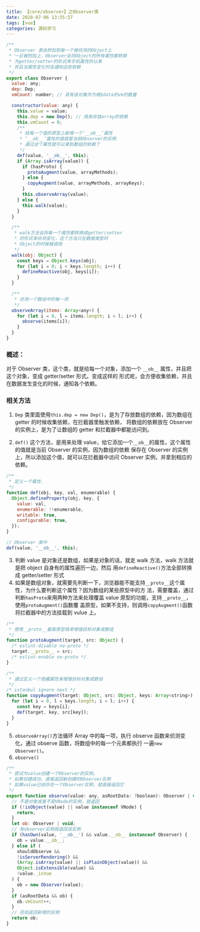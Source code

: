 ```yaml
---
title: 【core/observer】之Observer类
date: 2020-07-06 13:55:57
tags: [vue]
categories: 源码学习
---
```


```js
/**
 * Observer 类会附加到每一个被侦测的Object上
 * 一旦被附加上，Observer会将Object的所有属性都转换
 * 为getter/setter的形式来手机属性的以来
 * 并且当属性变化时会通知这些依赖
 */
export class Observer {
  value: any;
  dep: Dep;
  vmCount: number; // 具有该对象作为根$data的vm的数量

  constructor(value: any) {
    this.value = value;
    this.dep = new Dep(); // 用来存放array的依赖
    this.vmCount = 0;
    /**
     * 给每一个值的原型上新增一个‘__ob__‘属性
     * ‘__ob__‘属性的值就是当前Observer的实例
     * 通过这个属性就可以拿到数组的依赖了
     */
    def(value, '__ob__', this);
    if (Array.isArray(value)) {
      if (hasProto) {
        protoAugment(value, arrayMethods);
      } else {
        copyAugment(value, arrayMethods, arrayKeys);
      }
      this.observeArray(value);
    } else {
      this.walk(value);
    }
  }

  /**
   * walk方法会将每一个属性都转换成getter/setter
   * 的形式来侦测变化，这个方法只在数据类型时
   * Object的时候被调用
   */
  walk(obj: Object) {
    const keys = Object.keys(obj);
    for (let i = 0; i < keys.length; i++) {
      defineReactive(obj, keys[i]);
    }
  }

  /**
   * 侦测一个数组中的每一项
   */
  observeArray(items: Array<any>) {
    for (let i = 0, l = items.length; i < l; i++) {
      observe(items[i]);
    }
  }
}
```

### 概述：

对于 Observer 类，这个类，就是给每一个对象，添加一个 `__ob__` 属性，并且把这个对象，变成 getter/setter 形式。变成这样的
形式呢，会方便收集依赖，并且在数据发生变化的时候，通知各个依赖。

### 相关方法

1. `Dep` 类里面使用`this.dep = new Dep()`，是为了存放数组的依赖，因为数组在 getter 的时候收集依赖，在拦截器里触发依赖，
   将数组的依赖放在 Observer 的实例上，是为了让数组的 getter 和拦截器中都能访问到。

2. `def()` 这个方法，是用来处理 value，给它添加一个`__ob__`的属性，这个属性的值就是当前 Observer 的实例，因为数组的依赖
   保存在 Observer 的实例上，所以添加这个值，就可以在拦截器中访问 Observer 实例，并拿到相应的依赖。

```js
/**
 * 定义一个属性.
 */
function def(obj, key, val, enumerable) {
  Object.defineProperty(obj, key, {
    value: val,
    enumerable: !!enumerable,
    writable: true,
    configurable: true,
  });
}

// Observer 类中
def(value, '__ob__', this);
```

3. 判断 value 是对象还是数组，如果是对象的话，就走 walk 方法，walk 方法就是把 object 自身有的属性遍历一边，然后
   用`defineReactive()`方法全部转换成 getter/setter 形式
4. 如果是数组对象，就需要先判断一下，浏览器能不能支持`__proto__`这个属性，为什么要判断这个属性？因为数组的某些原型中的方
   法，需要覆盖，通过判断`hasProto`来用两种方法来处理覆盖 value 原型的功能，支持`__proto__`，使用`protoAugment()`函数覆
   盖原型，如果不支持，则调用`copyAugment()`函数将拦截器中的方法挂载到 vulue 上。

```js
/**
 * 使用__proto__截取原型链来增强目标对象或数组
 */
function protoAugment(target, src: Object) {
  /* eslint-disable no-proto */
  target.__proto__ = src;
  /* eslint-enable no-proto */
}
```

```js
/**
 * 通过定义一个隐藏属性来增强目标对象或数组
 */
/* istanbul ignore next */
function copyAugment(target: Object, src: Object, keys: Array<string>) {
  for (let i = 0, l = keys.length; i < l; i++) {
    const key = keys[i];
    def(target, key, src[key]);
  }
}
```

5. `observeArray()`方法循环 Array 中的每一项，执行 observe 函数来侦测变化，通过 observe 函数，将数组中的每一个元素都执行
   一遍`new Observer()`。
6. `observe()`

```js
/**
 * 尝试为value创建一个Observer的实例。
 * 如果创建成功，直接返回新创建的Observer实例
 * 如果value已经存在一个Observer实例，就直接返回它
 */
export function observe(value: any, asRootData: ?boolean): Observer | void {
  // 不是对象或者不是VNode的实例，就返回
  if (!isObject(value) || value instanceof VNode) {
    return;
  }
  let ob: Observer | void;
  // 有observer实例就返回该实例
  if (hasOwn(value, '__ob__') && value.__ob__ instanceof Observer) {
    ob = value.__ob__;
  } else if (
    shouldObserve &&
    !isServerRendering() &&
    (Array.isArray(value) || isPlainObject(value)) &&
    Object.isExtensible(value) &&
    !value._isVue
  ) {
    ob = new Observer(value);
  }
  if (asRootData && ob) {
    ob.vmCount++;
  }
  // 否则返回新增的实例
  return ob;
}
```
